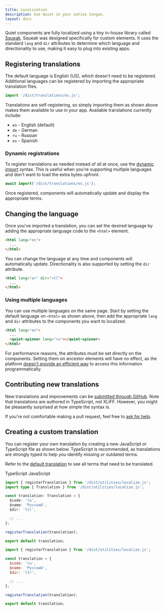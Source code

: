 ```yaml
---
title: Localization
description: Use Quiet in your native tongue.
layout: docs
---
```


Quiet components are fully localized using a tiny in-house library called [Squeak](https://github.com/quietui/squeak). Squeak was designed specifically for custom elements. It uses the standard `lang` and `dir` attributes to determine which language and directionality to use, making it easy to plug into existing apps.

## Registering translations

The default language is English (US), which doesn't need to be registered. Additional languages can be registered by importing the appropriate translation files.

```js
import '/dist/translations/es.js';
```

Translations are self-registering, so simply importing them as shown above makes them available to use in your app. Available translations currently include:

<div class="two-columns">

- `en` - English (default)
- `de` - German
- `ru` - Russian
- `es` - Spanish

</div>

### Dynamic registrations

To register translations as needed instead of all at once, use the [dynamic import](https://developer.mozilla.org/en-US/docs/Web/JavaScript/Reference/Operators/import) syntax. This is useful when you're supporting multiple languages and don't want to load the extra bytes upfront.

```js
await import('/dist/translations/es.js');
```

Once registered, components will automatically update and display the appropriate terms.

## Changing the language

Once you've imported a translation, you can set the desired language by adding the appropriate language code to the `<html>` element.

```html
<html lang="es">
  ...
</html>
```

You can change the language at any time and components will automatically update. Directionality is also supported by setting the `dir` attribute.

```html
<html lang="ar" dir="rtl">
  ...
</html>
```

### Using multiple languages

You can use multiple languages on the same page. Start by setting the default language on `<html>` as shown above, then add the appropriate `lang` and `dir` attributes to the components you want to localized.

```html
<html lang="en">
  ...
  <quiet-spinner lang="ru"></quiet-spinner>
</html>
```

For performance reasons, the attributes must be set directly on the components. Setting them on ancestor elements will have no effect, as the platform [doesn't provide an efficient way](https://github.com/whatwg/html/issues/7039) to access this information programmatically.

## Contributing new translations

New translations and improvements can be [submitted through GitHub](https://github.com/quietui/quiet/tree/main/src/translations). Note that translations are authored in TypeScript, not XLIFF. However, you might be pleasantly surprised at how simple the syntax is.

If you're not comfortable making a pull request, feel free to [ask for help](https://github.com/quietui/quiet/discussions).

## Creating a custom translation

You can register your own translation by creating a new JavaScript or TypeScript file as shown below. TypeScript is recommended, as translations are strongly typed to help you identify missing or outdated terms.

Refer to the [default translation](https://github.com/quietui/quiet/tree/main/src/translations/en.ts) to see all terms that need to be translated.

<quiet-tab-list label="Select your flavor">
<quiet-tab slot="tab" panel="ts">TypeScript</quiet-tab>
<quiet-tab slot="tab" panel="js">JavaScript</quiet-tab>
<quiet-tab-panel name="ts">

```ts
import { registerTranslation } from '/dist/utilities/localize.js';
import type { Translation } from '/dist/utilities/localize.js';

const translation: Translation = {
  $code: 'ru',
  $name: 'Русский',
  $dir: 'ltr',

  // ...
};

registerTranslation(translation);

export default translation;
```

</quiet-tab-panel>
<quiet-tab-panel name="js">

```js
import { registerTranslation } from '/dist/utilities/localize.js';

const translation = {
  $code: 'ru',
  $name: 'Русский',
  $dir: 'ltr',

  // ...
};

registerTranslation(translation);

export default translation;
```

</quiet-tab-panel>
</quiet-tab-list>

